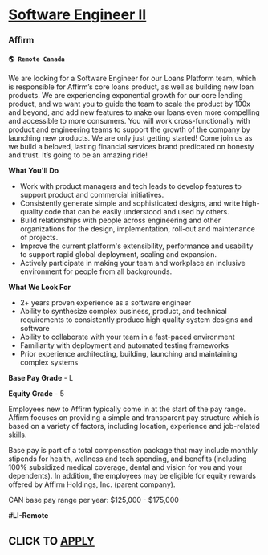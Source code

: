 # [Software Engineer II](https://www.remotewlb.com/apply/software-engineer-ii-130399)  
### Affirm  
#### `🌎 Remote Canada`  

We are looking for a Software Engineer for our Loans Platform team, which is responsible for Affirm’s core loans product, as well as building new loan products. We are experiencing exponential growth for our core lending product, and we want you to guide the team to scale the product by 100x and beyond, and add new features to make our loans even more compelling and accessible to more consumers. You will work cross-functionally with product and engineering teams to support the growth of the company by launching new products. We are only just getting started! Come join us as we build a beloved, lasting financial services brand predicated on honesty and trust. It’s going to be an amazing ride!  
  
 **What You'll Do**

  * Work with product managers and tech leads to develop features to support product and commercial initiatives.
  * Consistently generate simple and sophisticated designs, and write high-quality code that can be easily understood and used by others.
  * Build relationships with people across engineering and other organizations for the design, implementation, roll-out and maintenance of projects.
  * Improve the current platform's extensibility, performance and usability to support rapid global deployment, scaling and expansion.
  * Actively participate in making your team and workplace an inclusive environment for people from all backgrounds.

**What We Look For**

  * 2+ years proven experience as a software engineer
  * Ability to synthesize complex business, product, and technical requirements to consistently produce high quality system designs and software
  * Ability to collaborate with your team in a fast-paced environment
  * Familiarity with deployment and automated testing frameworks
  * Prior experience architecting, building, launching and maintaining complex systems

**Base Pay Grade** \- L

**Equity Grade** \- 5

Employees new to Affirm typically come in at the start of the pay range. Affirm focuses on providing a simple and transparent pay structure which is based on a variety of factors, including location, experience and job-related skills.

Base pay is part of a total compensation package that may include monthly stipends for health, wellness and tech spending, and benefits (including 100% subsidized medical coverage, dental and vision for you and your dependents). In addition, the employees may be eligible for equity rewards offered by Affirm Holdings, Inc. (parent company).

CAN base pay range per year: $125,000 \- $175,000

**#LI-Remote**

  
## CLICK TO [APPLY](https://www.remotewlb.com/apply/software-engineer-ii-130399)

